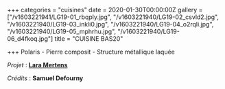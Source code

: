 +++
categories = "cuisines"
date = 2020-01-30T00:00:00Z
gallery = ["/v1603221941/LG19-01_rbqply.jpg", "/v1603221940/LG19-02_csvld2.jpg", "/v1603221940/LG19-03_inkli0.jpg", "/v1603221940/LG19-04_o2rqli.jpg", "/v1603221940/LG19-05_mphrhu.jpg", "/v1603221940/LG19-06_d4fkoq.jpg"]
title = "CUISINE BAS20"

+++
Polaris - Pierre composit - Structure métallique laquée

_Projet_ : [**Lara Mertens**](https://www.feltes.lu/fr/accueil)

_Crédits_ : **Samuel Defourny**